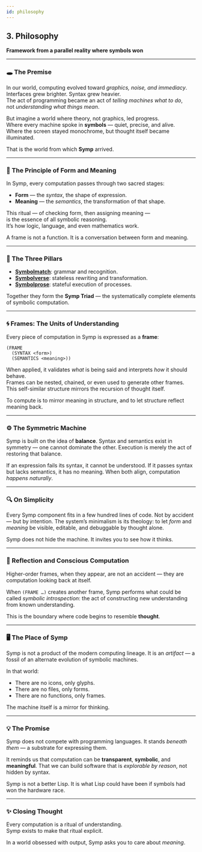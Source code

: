 ```yaml
---
id: philosophy
---
```


## 3. Philosophy

**Framework from a parallel reality where symbols won**

---

### 🕳️ The Premise

In our world, computing evolved toward *graphics, noise, and immediacy*.  
Interfaces grew brighter. Syntax grew heavier.  
The act of programming became an act of *telling machines what to do*,  
not *understanding what things mean*.

But imagine a world where theory, not graphics, led progress.  
Where every machine spoke in **symbols** — quiet, precise, and alive.  
Where the screen stayed monochrome, but thought itself became illuminated.

That is the world from which **Symp** arrived.

---

### 🧩 The Principle of Form and Meaning

In Symp, every computation passes through two sacred stages:

* **Form** — the *syntax*, the shape of expression.  
* **Meaning** — the *semantics*, the transformation of that shape.

This ritual — of checking form, then assigning meaning —  
is the essence of all symbolic reasoning.  
It’s how logic, language, and even mathematics work.

A frame is not a function. It is a conversation between form and meaning.

---

### 🧬 The Three Pillars

* **[Symbolmatch](symbolmatch.md)**: grammar and recognition.
* **[Symbolverse](symbolverse.md)**: stateless rewriting and transformation.
* **[Symbolprose](symbolprose.md)**: stateful execution of processes.

Together they form the **Symp Triad** — the systematically complete elements of symbolic computation.

---

### 🌀 Frames: The Units of Understanding

Every piece of computation in Symp is expressed as a **frame**:

```
(FRAME
  (SYNTAX <form>)
  (SEMANTICS <meaning>))
````

When applied, it validates *what* is being said and interprets *how* it should behave.  
Frames can be nested, chained, or even used to generate other frames.  
This self-similar structure mirrors the recursion of thought itself.  

To compute is to mirror meaning in structure, and to let structure reflect meaning back.

---

### ⚙️ The Symmetric Machine

Symp is built on the idea of **balance**.
Syntax and semantics exist in symmetry — one cannot dominate the other.
Execution is merely the act of restoring that balance.

If an expression fails its syntax, it cannot be understood.
If it passes syntax but lacks semantics, it has no meaning.
When both align, computation *happens naturally*.

---

### 🔍 On Simplicity

Every Symp component fits in a few hundred lines of code.
Not by accident — but by intention.
The system’s minimalism is its theology:
to let *form* and *meaning* be visible, editable, and debuggable by thought alone.

Symp does not hide the machine. It invites you to see how it thinks.

---

### 🧠 Reflection and Conscious Computation

Higher-order frames, when they appear, are not an accident —
they are computation looking back at itself.

When `(FRAME …)` creates another frame,
Symp performs what could be called *symbolic introspection*:
the act of constructing new understanding from known understanding.

This is the boundary where code begins to resemble **thought**.

---

### 🖥️ The Place of Symp

Symp is not a product of the modern computing lineage.
It is an *artifact* — a fossil of an alternate evolution of symbolic machines.

In that world:

* There are no icons, only glyphs.
* There are no files, only forms.
* There are no functions, only frames.

The machine itself is a mirror for thinking.

---

### 💡 The Promise

Symp does not compete with programming languages.
It stands *beneath them* — a substrate for expressing them.

It reminds us that computation can be **transparent**, **symbolic**, and **meaningful**.
That we can build software that is *explorable by reason*, not hidden by syntax.

Symp is not a better Lisp. It is what Lisp could have been if symbols had won the hardware race.

---

### ✨ Closing Thought

Every computation is a ritual of understanding.  
Symp exists to make that ritual explicit.  

In a world obsessed with output,
Symp asks you to care about *meaning*.
